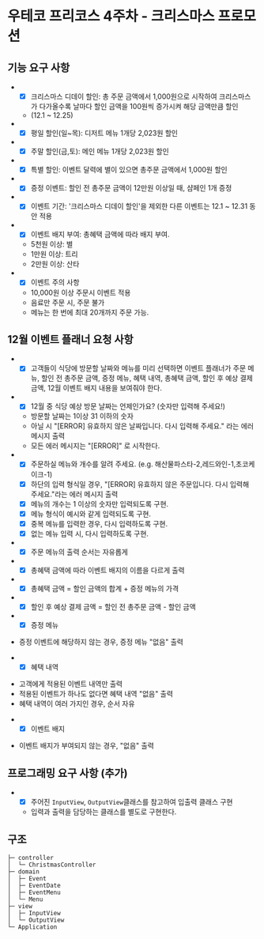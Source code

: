 # 우테코 프리코스 4주차 - 크리스마스 프로모션

## 기능 요구 사항

+
    - [x] 크리스마스 디데이 할인: 총 주문 금액에서 1,000원으로 시작하여 크리스마스가 다가올수록 날마다 할인 금액을 100원씩 증가시켜 해당 금액만큼 할인
    - (12.1 ~ 12.25)

+
    - [x] 평일 할인(일~목): 디저트 메뉴 1개당 2,023원 할인
+
    - [x] 주말 할인(금,토): 메인 메뉴 1개당 2,023원 할인
+
    - [x] 특별 할인: 이벤트 달력에 별이 있으면 총주문 금액에서 1,000원 할인
+
    - [x] 증정 이벤트: 할인 전 총주문 금액이 12만원 이상일 때, 샴페인 1개 증정
+
    - [x] 이벤트 기간: '크리스마스 디데이 할인'을 제외한 다른 이벤트는 12.1 ~ 12.31 동안 적용

+
    - [x] 이벤트 배지 부여: 총혜택 금액에 따라 배지 부여.
    - 5천원 이상: 별
    - 1만원 이상: 트리
    - 2만원 이상: 산타
+
    - [X] 이벤트 주의 사항
    - 10,000원 이상 주문시 이벤트 적용
    - 음료만 주문 시, 주문 불가
    - 메뉴는 한 번에 최대 20개까지 주문 가능.

## 12월 이벤트 플래너 요청 사항

+
    - [x] 고객들이 식당에 방문할 날짜와 메뉴를 미리 선택하면 이벤트 플래너가 주문 메뉴, 할인 전 총주문 금액, 증정 메뉴, 혜택 내역, 총혜택 금액, 할인 후 예상 결제 금액, 12월 이벤트 배지 내용을
      보여줘야 한다.
+
    - [X] 12월 중 식당 예상 방문 날짜는 언제인가요? (숫자만 입력해 주세요!)
    - 방문할 날짜는 1이상 31 이하의 숫자
    - 아닐 시 "[ERROR] 유효하지 않은 날짜입니다. 다시 입력해 주세요." 라는 에러 메시지 출력
    - 모든 에러 메시지는 "[ERROR]" 로 시작한다.
+
    - [x] 주문하실 메뉴와 개수를 알려 주세요. (e.g. 해산물파스타-2,레드와인-1,초코케이크-1)
    - [x] 하단의 입력 형식일 경우, "[ERROR] 유효하지 않은 주문입니다. 다시 입력해 주세요."라는 에러 메시지 출력
    - [x] 메뉴의 개수는 1 이상의 숫자만 입력되도록 구현.
    - [x] 메뉴 형식이 예시와 같게 입력되도록 구현.
    - [x] 중복 메뉴를 입력한 경우, 다시 입력하도록 구현.
    - [x] 없는 메뉴 입력 시, 다시 입력하도록 구현.
+
    - [x] 주문 메뉴의 출력 순서는 자유롭게
+
    - [x] 총혜택 금액에 따라 이벤트 배지의 이름을 다르게 출력
+
    - [x] 총혜택 금액 = 할인 금액의 합계 + 증정 메뉴의 가격
+
    - [x] 할인 후 예상 결제 금액 = 할인 전 총주문 금액 - 할인 금액
+
    - [x] 증정 메뉴

- 증정 이벤트에 해당하지 않는 경우, 증정 메뉴 "없음" 출력

+
    - [x] 혜택 내역

- 고객에게 적용된 이벤트 내역만 출력
- 적용된 이벤트가 하나도 없다면 혜택 내역 "없음" 출력
- 혜택 내역이 여러 가지인 경우, 순서 자유

+
    - [x] 이벤트 배지

- 이벤트 배지가 부여되지 않는 경우, "없음" 출력

## 프로그래밍 요구 사항 (추가)

+
    - [X] 주어진 ```InputView```, ```OutputView```클래스를 참고하여 입출력 클래스 구현
    - 입력과 출력을 담당하는 클래스를 별도로 구현한다.

## 구조

```text
├─ controller
│  └─ ChristmasController
├─ domain
│  ├─ Event
│  ├─ EventDate
│  ├─ EventMenu
│  └─ Menu
├─ view
│  ├─ InputView
│  └─ OutputView
└─ Application
```